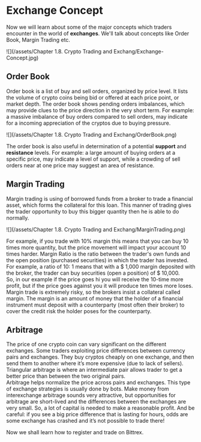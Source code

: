 # Exchange Concept

Now we will learn about some of the major concepts which traders encounter in the world of **exchanges**. We'll talk about concepts like Order Book, Margin Trading etc.

![](/assets/Chapter 1.8. Crypto Trading and Exchang/Exchange-Concept.jpg)



## Order Book

Order book is a list of buy and sell orders, organized by price level. It lists the volume of crypto coins being bid or offered at each price point, or market depth. The order book shows pending orders imbalances, which may provide clues to the price direction in the very short term. For example: a massive imbalance of buy orders compared to sell orders, may indicate for a incoming appreciation of the cryptos due to buying pressure.

![](/assets/Chapter 1.8. Crypto Trading and Exchang/OrderBook.png)

The order book is also useful in determination of a potential **support** and **resistance** levels. For example: a large amount of buying orders at a specific price, may indicate a level of support, while a crowding of sell orders near at one price may suggest an area of resistance.

## Margin Trading

Margin trading is using of borrowed funds from a broker to trade a financial asset, which forms the collateral for this loan. This manner of trading gives the trader opportunity to buy this bigger quantity then he is able to do normally.

![](/assets/Chapter 1.8. Crypto Trading and Exchang/MarginTrading.png)

For example, if you trade with 10% margin this means that you can buy 10 times more quantity, but the price movement will impact your account 10 times harder. Margin Ratio is the ratio between the trader's own funds and the open position (purchased securities) in which the trader has invested. For example, a ratio of 10: 1 means that with a $ 1,000 margin deposited with the broker, the trader can buy securities (open a position) of $ 10,000.  
So, in our example if the price goes hi you will receive the 10-time more profit, but if the price goes against you it will produce ten times more loses. Margin trade is extremely risky, so the brokers insist a collateral called margin. The margin is an amount of money that the holder of a financial instrument must deposit with a counterparty \(most often their broker\) to cover the credit risk the holder poses for the counterparty.

## Arbitrage

The price of one crypto coin can vary significant on the different exchanges. Some traders exploiting price differences between currency pairs and exchanges. They buy cryptos cheaply on one exchange, and then send them to another where it’s more expensive \(due to lack of sellers\).  
Triangular arbitrage is where an intermediate pair allows trader to get a better price than between the two original pairs.  
Arbitrage helps normalize the price across pairs and exchanges. This type of exchange strategies is usually done by bots. Make money from interexchange arbitrage sounds very attractive, but opportunities for arbitrage are short-lived and the differences between the exchanges are very small. So, a lot of capital is needed to make a reasonable profit. And be careful: if you see a big price difference that is lasting for hours, odds are some exchange has crashed and it’s not possible to trade there!

Now we shall learn how to register and trade on Bittrex. 




